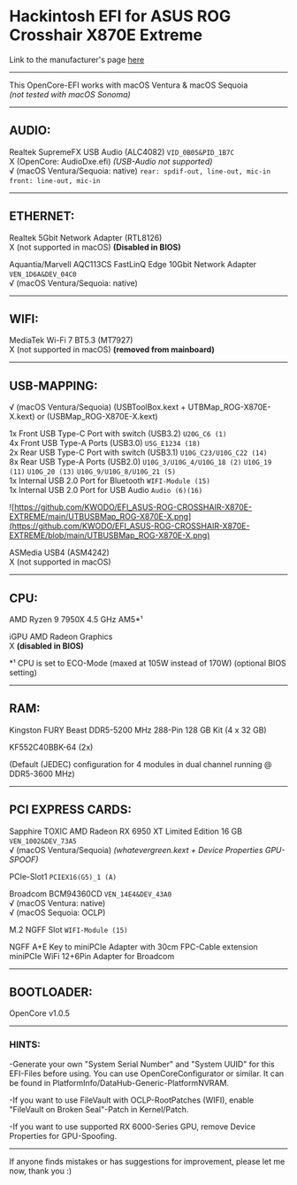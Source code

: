 # Hackintosh EFI for ASUS ROG Crosshair X870E Extreme
Link to the manufacturer's page [here](https://rog.asus.com/motherboards/rog-crosshair/rog-crosshair-x870e-extreme/)

----------------------------------------------------------------------------------------------------------------------
This OpenCore-EFI works with macOS Ventura & macOS Sequoia<br/>
*(not tested with macOS Sonoma)*

----------------------------------------------------------------------------------------------------------------------
## AUDIO:
Realtek SupremeFX USB Audio (ALC4082) `VID_0B05&PID_1B7C`<br />
X (OpenCore: AudioDxe.efi) *(USB-Audio not supported)*<br />
√ (macOS Ventura/Sequoia: native) `rear: spdif-out, line-out, mic-in` `front: line-out, mic-in`

----------------------------------------------------------------------------------------------------------------------
## ETHERNET:
Realtek 5Gbit Network Adapter (RTL8126)<br />
X (not supported in macOS) **(Disabled in BIOS)**

Aquantia/Marvell AQC113CS FastLinQ Edge 10Gbit Network Adapter `VEN_1D6A&DEV_04C0`<br />
√ (macOS Ventura/Sequoia: native)

----------------------------------------------------------------------------------------------------------------------
## WIFI:
MediaTek Wi-Fi 7 BT5.3 (MT7927)<br/>
X (not supported in macOS) **(removed from mainboard)**

----------------------------------------------------------------------------------------------------------------------
## USB-MAPPING:

√ (macOS Ventura/Sequoia) (USBToolBox.kext + UTBMap_ROG-X870E-X.kext) or (USBMap_ROG-X870E-X.kext)<br/>

1x Front USB Type-C Port with switch (USB3.2) `U20G_C6 (1)`<br/>
4x Front USB Type-A Ports (USB3.0) `U5G_E1234 (18)`<br/>
2x Rear USB Type-C Port with switch (USB3.1) `U10G_C23/U10G_C22 (14)`<br/>
8x Rear USB Type-A Ports (USB2.0) `U10G_3/U10G_4/U10G_18 (2)` `U10G_19 (11)` `U10G_20 (13)` `U10G_9/U10G_8/U10G_21 (5)`<br/>
1x Internal USB 2.0 Port for Bluetooth `WIFI-Module (15)`<br/>
1x Internal USB 2.0 Port for USB Audio `Audio (6)(16)`<br/>

![https://github.com/KWODO/EFI_ASUS-ROG-CROSSHAIR-X870E-EXTREME/main/UTBUSBMap_ROG-X870E-X.png](https://github.com/KWODO/EFI_ASUS-ROG-CROSSHAIR-X870E-EXTREME/blob/main/UTBUSBMap_ROG-X870E-X.png)

ASMedia USB4 (ASM4242)<br/>
X (not supported in macOS)

----------------------------------------------------------------------------------------------------------------------
## CPU:
AMD Ryzen 9 7950X 4.5 GHz AM5*¹

iGPU AMD Radeon Graphics<br/>
X **(disabled in BIOS)**

*¹ CPU is set to ECO-Mode (maxed at 105W instead of 170W) (optional BIOS setting)

----------------------------------------------------------------------------------------------------------------------
## RAM:
Kingston FURY Beast DDR5-5200 MHz 288-Pin 128 GB Kit (4 x 32 GB)

KF552C40BBK-64 (2x)

(Default (JEDEC) configuration for 4 modules in dual channel running @ DDR5-3600 MHz)

----------------------------------------------------------------------------------------------------------------------
## PCI EXPRESS CARDS:
Sapphire TOXIC AMD Radeon RX 6950 XT Limited Edition 16 GB `VEN_1002&DEV_73A5`<br/>
√ (macOS Ventura/Sequoia) *(whatevergreen.kext + Device Properties GPU-SPOOF)*

PCIe-Slot1 `PCIEX16(G5)_1 (A)`

Broadcom BCM94360CD `VEN_14E4&DEV_43A0`<br/>
√ (macOS Ventura: native)<br/>
√ (macOS Sequoia: OCLP)

M.2 NGFF Slot `WIFI-Module (15)`<br/>

NGFF A+E Key to miniPCIe Adapter with 30cm FPC-Cable extension<br/>
miniPCIe WiFi 12+6Pin Adapter for Broadcom

----------------------------------------------------------------------------------------------------------------------
## BOOTLOADER:

OpenCore v1.0.5

----------------------------------------------------------------------------------------------------------------------
### HINTS:

-Generate your own "System Serial Number" and "System UUID" for this EFI-Files before using.
You can use OpenCoreConfigurator or similar.
It can be found in PlatformInfo/DataHub-Generic-PlatformNVRAM.

-If you want to use FileVault with OCLP-RootPatches (WIFI),
enable "FileVault on Broken Seal"-Patch in Kernel/Patch.

-If you want to use supported RX 6000-Series GPU,
remove Device Properties for GPU-Spoofing.

----------------------------------------------------------------------------------------------------------------------
If anyone finds mistakes or has suggestions for improvement, please let me now, thank you :)

